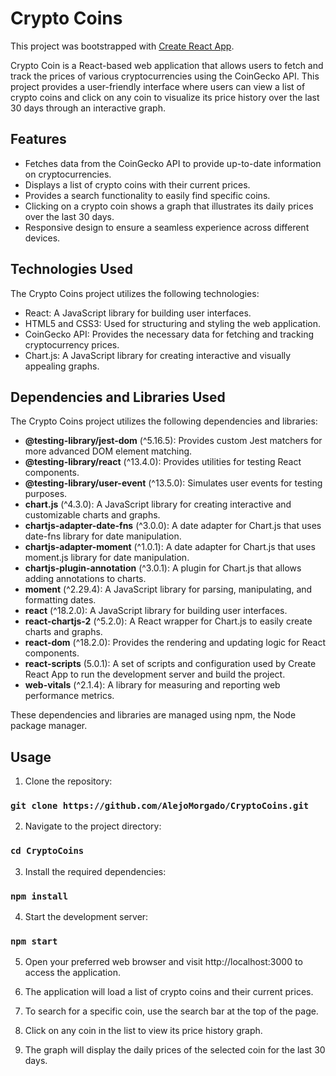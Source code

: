 # Crypto Coins

This project was bootstrapped with [Create React App](https://github.com/facebook/create-react-app).

Crypto Coin is a React-based web application that allows users to fetch and track the prices of various cryptocurrencies using the CoinGecko API. This project provides a user-friendly interface where users can view a list of crypto coins and click on any coin to visualize its price history over the last 30 days through an interactive graph.

## Features

- Fetches data from the CoinGecko API to provide up-to-date information on cryptocurrencies.
- Displays a list of crypto coins with their current prices.
- Provides a search functionality to easily find specific coins.
- Clicking on a crypto coin shows a graph that illustrates its daily prices over the last 30 days.
- Responsive design to ensure a seamless experience across different devices.

## Technologies Used

The Crypto Coins project utilizes the following technologies:

- React: A JavaScript library for building user interfaces.
- HTML5 and CSS3: Used for structuring and styling the web application.
- CoinGecko API: Provides the necessary data for fetching and tracking cryptocurrency prices.
- Chart.js: A JavaScript library for creating interactive and visually appealing graphs.

## Dependencies and Libraries Used

The Crypto Coins project utilizes the following dependencies and libraries:

- **@testing-library/jest-dom** (^5.16.5): Provides custom Jest matchers for more advanced DOM element matching.
- **@testing-library/react** (^13.4.0): Provides utilities for testing React components.
- **@testing-library/user-event** (^13.5.0): Simulates user events for testing purposes.
- **chart.js** (^4.3.0): A JavaScript library for creating interactive and customizable charts and graphs.
- **chartjs-adapter-date-fns** (^3.0.0): A date adapter for Chart.js that uses date-fns library for date manipulation.
- **chartjs-adapter-moment** (^1.0.1): A date adapter for Chart.js that uses moment.js library for date manipulation.
- **chartjs-plugin-annotation** (^3.0.1): A plugin for Chart.js that allows adding annotations to charts.
- **moment** (^2.29.4): A JavaScript library for parsing, manipulating, and formatting dates.
- **react** (^18.2.0): A JavaScript library for building user interfaces.
- **react-chartjs-2** (^5.2.0): A React wrapper for Chart.js to easily create charts and graphs.
- **react-dom** (^18.2.0): Provides the rendering and updating logic for React components.
- **react-scripts** (5.0.1): A set of scripts and configuration used by Create React App to run the development server and build the project.
- **web-vitals** (^2.1.4): A library for measuring and reporting web performance metrics.

These dependencies and libraries are managed using npm, the Node package manager.


## Usage

1. Clone the repository:
### `git clone https://github.com/AlejoMorgado/CryptoCoins.git`

2. Navigate to the project directory:
### `cd CryptoCoins`

3. Install the required dependencies:
### `npm install`

4. Start the development server:
### `npm start`

5. Open your preferred web browser and visit http://localhost:3000 to access the application.

6. The application will load a list of crypto coins and their current prices.

7. To search for a specific coin, use the search bar at the top of the page.

8. Click on any coin in the list to view its price history graph.

9. The graph will display the daily prices of the selected coin for the last 30 days.
